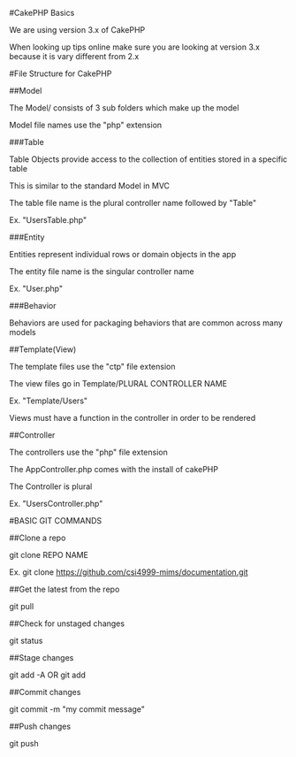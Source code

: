 #CakePHP Basics

We are using version 3.x of CakePHP

When looking up tips online make sure you are looking at version 3.x because it is vary different from 
2.x

#File Structure for CakePHP

##Model

The Model/ consists of 3 sub folders which make up the model

Model file names use the "php" extension

###Table

Table Objects provide access to the collection of entities stored in a specific table

This is similar to the standard Model in MVC

The table file name is the plural controller name followed by "Table"

Ex. "UsersTable.php"

###Entity

Entities represent individual rows or domain objects in the app

The entity file name is the singular controller name

Ex. "User.php"

###Behavior

Behaviors are used for packaging behaviors that are common across many models

##Template(View)

The template files use the "ctp" file extension

The view files go in Template/PLURAL CONTROLLER NAME

Ex. "Template/Users"

Views must have a function in the controller in order to be rendered

##Controller

The controllers use the "php" file extension

The AppController.php comes with the install of cakePHP

The Controller is plural

Ex. "UsersController.php"  
  

  
#BASIC GIT COMMANDS

##Clone a repo

git clone REPO NAME

Ex. git clone https://github.com/csi4999-mims/documentation.git

##Get the latest from the repo

git pull

##Check for unstaged changes

git status

##Stage changes

git add -A OR git add

##Commit changes

git commit -m "my commit message"

##Push changes

git push
